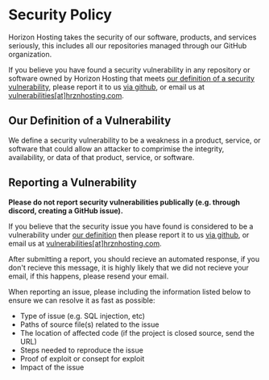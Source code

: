 # Security Policy

Horizon Hosting takes the security of our software, products, and services seriously, this includes all our repositories managed through our GitHub organization.

If you believe you have found a security vulnerability in any repository or software owned by Horizon Hosting that meets [our definition of a security vulnerability](https://github.com/Horizon-Hosting/.github/blob/master/SECURITY.md#our-definition-of-a-vulnerability), please report it to us [via github](https://github.com/Horizon-Hosting/.github/security/advisories/new), or email us at [vulnerabilities[at]hrznhosting.com](mailto:vulnerabilities@hrznhosting.com).

## Our Definition of a Vulnerability
We define a security vulnerability to be a weakness in a product, service, or software that could allow an attacker to comprimise the integrity, availability, or data of that product, service, or software. 

## Reporting a Vulnerability
**Please do not report security vulnerabilities publically (e.g. through discord, creating a GitHub issue).**

If you believe that the security issue you have found is considered to be a vulnerability under [our definition](https://github.com/Horizon-Hosting/.github/blob/master/SECURITY.md#our-definition-of-a-vulnerability) then please report it to us [via github](https://github.com/Horizon-Hosting/.github/security/advisories/new), or email us at [vulnerabilities[at]hrznhosting.com](mailto:vulnerabilities@hrznhosting.com).

After submitting a report, you should recieve an automated response, if you don't recieve this message, it is highly likely that we did not recieve your email, if this happens, please resend your email.

When reporting an issue, please including the information listed below to ensure we can resolve it as fast as possible:
- Type of issue (e.g. SQL injection, etc)
- Paths of source file(s) related to the issue
- The location of affected code (if the project is closed source, send the URL)
- Steps needed to reproduce the issue
- Proof of exploit or consept for exploit
- Impact of the issue
